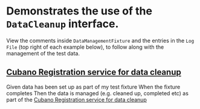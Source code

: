 # Demonstrates the use of the `DataCleanup` interface.  

View the comments inside `DataManagementFixture` and the entries in the `Log File` (top right of each example below), to follow along with the management of the test data.

## [Cubano Registration service for data cleanup](-)
Given data has been set up as part of my test fixture
When the fixture completes
Then the data is managed (e.g. cleaned up, completed etc) as part of the [Cubano Registration service for data cleanup](- "c:assertTrue=manageDataSetUpAndTearDown()")


